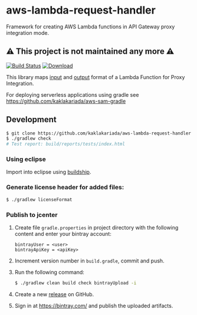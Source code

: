 # aws-lambda-request-handler
Framework for creating AWS Lambda functions in API Gateway proxy integration mode.

## ⚠️ This project is not maintained any more ⚠️

[![Build Status](https://travis-ci.org/kaklakariada/aws-lambda-request-handler.svg?branch=master)](https://travis-ci.org/kaklakariada/aws-lambda-request-handler)
[![Download](https://api.bintray.com/packages/kaklakariada/maven/aws-lambda-request-handler/images/download.svg) ](https://bintray.com/kaklakariada/maven/aws-lambda-request-handler/_latestVersion)

This library maps [input](https://docs.aws.amazon.com/apigateway/latest/developerguide/api-gateway-set-up-simple-proxy.html#api-gateway-simple-proxy-for-lambda-input-format) and [output](https://docs.aws.amazon.com/apigateway/latest/developerguide/api-gateway-set-up-simple-proxy.html#api-gateway-simple-proxy-for-lambda-output-format) format of a Lambda Function for Proxy Integration.

For deploying serverless applications using gradle see https://github.com/kaklakariada/aws-sam-gradle

## Development

```bash
$ git clone https://github.com/kaklakariada/aws-lambda-request-handler.git
$ ./gradlew check
# Test report: build/reports/tests/index.html
```

### Using eclipse

Import into eclipse using [buildship](https://projects.eclipse.org/projects/tools.buildship).

### Generate license header for added files:

```bash
$ ./gradlew licenseFormat
```

### Publish to jcenter

1. Create file `gradle.properties` in project directory with the following content and enter your bintray account:

    ```properties
    bintrayUser = <user>
    bintrayApiKey = <apiKey>
    ```

2. Increment version number in `build.gradle`, commit and push.
3. Run the following command:

    ```bash
    $ ./gradlew clean build check bintrayUpload -i
    ```

4. Create a new [release](https://github.com/kaklakariada/aws-lambda-request-handler/releases) on GitHub.
5. Sign in at https://bintray.com/ and publish the uploaded artifacts.
